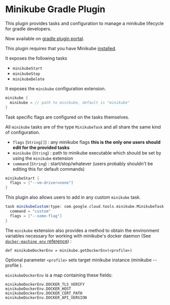 Minikube Gradle Plugin
======================
This plugin provides tasks and configuration to manage a minikube lifecycle for gradle developers.

Now available on [gradle plugin portal](https://plugins.gradle.org/plugin/com.google.cloud.tools.minikube).

This plugin requires that you have Minikube [installed](https://kubernetes.io/docs/tasks/tools/install-minikube/).

It exposes the following tasks
- `minikubeStart`
- `minikubeStop`
- `minikubeDelete`

It exposes the `minikube` configuration extension.

```groovy
minikube {
  minikube = // path to minikube, default is "minikube"
}
```

Task specific flags are configured on the tasks themselves.
 
All `minikube` tasks are of the type `MinikubeTask` and all share the same kind of configuration.
- `flags` (`String[]`) : any minikube flags **this is the only one users should edit for the provided tasks**
- `minikube` (`String`) : path to minikube executable which should be set by using the `minikube` extension
- `command` (`String`) : start/stop/whatever (users probably shouldn't be editing this for default commands)

```groovy
minikubeStart {
  flags = ["--vm-driver=none"]
}
```

This plugin also allows users to add in any custom `minikube` task.

```groovy
task minikubeCustom(type: com.google.cloud.tools.minikube.MinikubeTask) {
  command = "custom"
  flags = ["--some-flag"]
}
```

The `minikube` extension also provides a method to obtain the environment variables necessary for working with minikube's docker daemon (See [`docker-machine env` reference](https://docs.docker.com/machine/reference/env/))
:
```
def minikubeDockerEnv = minikube.getDockerEnv(<profile>)
```

Optional parameter `<profile>` sets target minikube instance (minikube --profile <proile>). 

`minikubeDockerEnv` is a map containing these fields:
 
```
minikubeDockerEnv.DOCKER_TLS_VERIFY
minikubeDockerEnv.DOCKER_HOST
minikubeDockerEnv.DOCKER_CERT_PATH
minikubeDockerEnv.DOCKER_API_VERSION
```